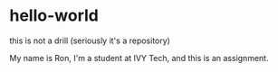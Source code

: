 # hello-world
this is not a drill (seriously it's a repository)

My name is Ron, I'm a student at IVY Tech, and this is an assignment.
